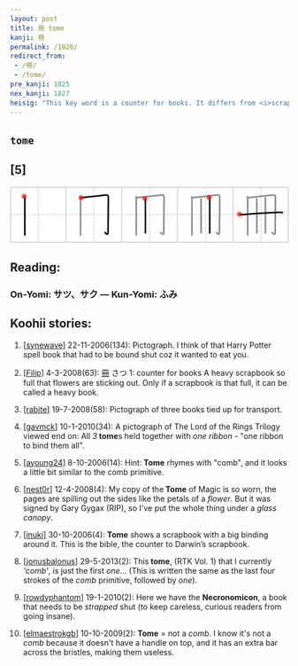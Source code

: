 ```yaml
---
layout: post
title: 冊 tome
kanji: 冊
permalink: /1826/
redirect_from:
 - /冊/
 - /tome/
pre_kanji: 1825
nex_kanji: 1827
heisig: "This key word is a counter for books. It differs from <i>scrapbook</i> both in the writing order and in the extension of the second horizontal stroke."
---
```


## `tome`

## [5]

<div class="stroke"><img src="../images/E5868A.png" /></div>

## Reading:

### On-Yomi: サツ、サク &mdash; Kun-Yomi: ふみ

## Koohii stories:

1) [<a href="http://kanji.koohii.com/profile/synewave">synewave</a>] 22-11-2006(134): Pictograph. I think of that Harry Potter spell book that had to be bound shut coz it wanted to eat you. 

2) [<a href="http://kanji.koohii.com/profile/Filip">Filip</a>] 4-3-2008(63):   <a href="http://jisho.org/kanji/details/冊">冊</a>   さつ 1: counter for books A heavy scrapbook so full that flowers are sticking out. Only if a scrapbook is that full, it can be called a heavy book. 

3) [<a href="http://kanji.koohii.com/profile/rabite">rabite</a>] 19-7-2008(58): Pictograph of three books tied up for transport. 

4) [<a href="http://kanji.koohii.com/profile/gavmck">gavmck</a>] 10-1-2010(34): A pictograph of The Lord of the Rings Trilogy viewed end on: All <em>3</em><strong> tome</strong>s held together with <em>one ribbon</em> - &quot;one ribbon to bind them all&quot;. 

5) [<a href="http://kanji.koohii.com/profile/ayoung24">ayoung24</a>] 8-10-2006(14): Hint:<strong> Tome</strong> rhymes with &quot;comb&quot;, and it looks a little bit similar to the comb primitive. 

6) [<a href="http://kanji.koohii.com/profile/nest0r">nest0r</a>] 12-4-2008(4): My copy of the<strong> Tome</strong> of Magic is so worn, the pages are spilling out the sides like the petals of a <em>flower</em>. But it was signed by Gary Gygax (RIP), so I&#039;ve put the whole thing under a <em>glass canopy</em>. 

7) [<a href="http://kanji.koohii.com/profile/inuki">inuki</a>] 30-10-2006(4): <strong>Tome</strong> shows a scrapbook with a big binding around it. This is the bible, the counter to Darwin’s scrapbook. 

8) [<a href="http://kanji.koohii.com/profile/jonusbalonus">jonusbalonus</a>] 29-5-2013(2): This<strong> tome</strong>, (RTK Vol. 1) that I currently <em>&#039;comb&#039;</em>, is just the first <em>one</em>... (This is written the same as the last four strokes of the <em>comb</em> primitive, followed by <em>one</em>). 

9) [<a href="http://kanji.koohii.com/profile/rowdyphantom">rowdyphantom</a>] 19-1-2010(2): Here we have the <strong>Necronomicon</strong>, a book that needs to be <em>strapped</em> shut (to keep careless, curious readers from going insane). 

10) [<a href="http://kanji.koohii.com/profile/elmaestrokgb">elmaestrokgb</a>] 10-10-2009(2): <strong>Tome</strong> = not a <em>comb</em>. I know it&#039;s not a <em>comb</em> because it doesn&#039;t have a handle on top, and it has an extra bar across the bristles, making them useless. 
